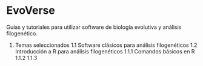 # EvoVerse
Guías y tutoriales para utilizar software de biología evolutiva y análisis filogenético.

1. Temas seleccionados
   1.1 Software clásicos para análisis filogenéticos
   1.2 Introducción a R para análisis filogenéticos
     1.1.1 Comandos básicos en R
     1.1.2 
     1.1.3 
